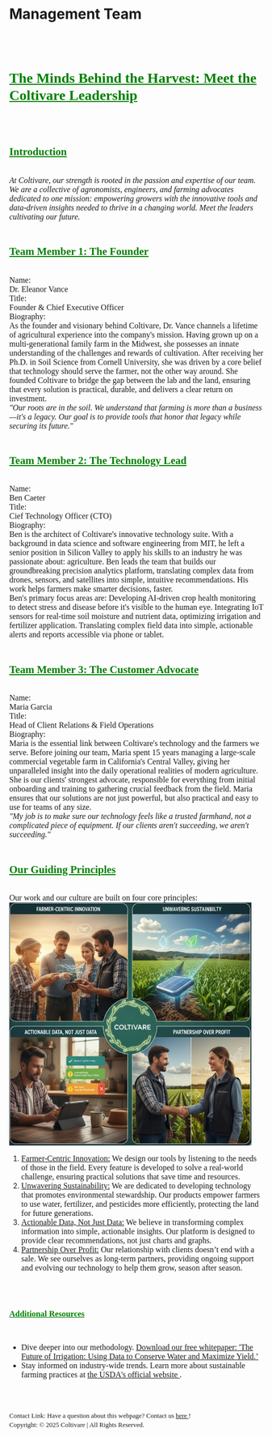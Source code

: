 <html>

<head>
<h1> <b> Management Team</b> </h1>
</head>
<br>
<br>

<body>
<h1> <font color = "green" face ="Arial Black"> <b> <u>The Minds Behind the Harvest: Meet the Coltivare Leadership </u> </b> </font> </h1>
<br>
<br>
<h2> <font color = "green" face ="Arial Black"> <b> <u>Introduction </u> </b> </font> </h2>
<br>
<font size = "3" face ="Calibri"> <i> At Coltivare, our strength is rooted in the passion and expertise of our team. We are a collective of agronomists, engineers, and farming advocates dedicated to one mission: empowering growers with the innovative tools and data-driven insights needed to thrive in a changing world. Meet the leaders cultivating our future. </i></font>
<br>
<br>

<h2> <font color = "green" face ="Arial Black"> <b> <u>Team Member 1: The Founder </u> </b> </font> </h2>
<br>
<font size = "3" face ="Calibri"> Name: <br> Dr. Eleanor Vance </font>
<br>
<font size = "3" face ="Calibri"> Title: <br> Founder & Chief Executive Officer </font>
<br>
<font size = "3" face ="Calibri">  Biography: </font>
<br>
<font size = "3" face ="Calibri"> As the founder and visionary behind Coltivare, Dr. Vance channels a lifetime of agricultural experience into the company's mission. Having grown up on a multi-generational family farm in the Midwest, she possesses an innate understanding of the challenges and rewards of cultivation. After receiving her Ph.D. in Soil Science from Cornell University, she was driven by a core belief that technology should serve the farmer, not the other way around. She founded Coltivare to bridge the gap between the lab and the land, ensuring that every solution is practical, durable, and delivers a clear return on investment. </font>
<br>
<font size = "3" face ="Calibri"> <i> "Our roots are in the soil. We understand that farming is more than a business—it's a legacy. Our goal is to provide tools that honor that legacy while securing its future." </i> </font>
<br>
<br>

<h2> <font color = "green" face ="Arial Black"> <b> <u>Team Member 2: The Technology Lead </u> </b></font>  </h2>
<br>
<font size = "3" face ="Calibri">Name: <br> Ben Caeter </font>
<br>
<font size = "3" face ="Calibri"> Title: <br> Cief Technology Officer (CTO) </font>
<br>
<font size = "3" face ="Calibri">  Biography: </font>
<br>
<font size = "3" face ="Calibri"> Ben is the architect of Coltivare's innovative technology suite. With a background in data science and software engineering from MIT, he left a senior position in Silicon Valley to apply his skills to an industry he was passionate about: agriculture. Ben leads the team that builds our groundbreaking precision analytics platform, translating complex data from drones, sensors, and satellites into simple, intuitive recommendations. His work helps farmers make smarter decisions, faster. </font>
<br>
<font size = "3" face ="Calibri"> Ben's primary focus areas are: </font>
<font size = "3" face ="Calibri"> Developing AI-driven crop health monitoring to detect stress and disease before it's visible to the human eye. Integrating IoT sensors for real-time soil moisture and nutrient data, optimizing irrigation and fertilizer application. Translating complex field data into simple, actionable alerts and reports accessible via phone or tablet. </font>
<br>
<br>

<h2> <font color = "green" face ="Arial Black"> <b> <u>Team Member 3: The Customer Advocate </u> </b> </font> </h2>
<br>
<font size = "3" face ="Calibri">Name: <br> Maria Garcia </font>
<br>
<font size = "3" face ="Calibri"> Title: <br> Head of Client Relations & Field Operations </font>
<br>
<font size = "3" face ="Calibri">  Biography: </font>
<br>
<font size = "3" face ="Calibri"> Maria is the essential link between Coltivare's technology and the farmers we serve. Before joining our team, Maria spent 15 years managing a large-scale commercial vegetable farm in California's Central Valley, giving her unparalleled insight into the daily operational realities of modern agriculture. She is our clients' strongest advocate, responsible for everything from initial onboarding and training to gathering crucial feedback from the field. Maria ensures that our solutions are not just powerful, but also practical and easy to use for teams of any size. </font>
<br>
<font size = "3" face ="Calibri"> <i> "My job is to make sure our technology feels like a trusted farmhand, not a complicated piece of equipment. If our clients aren't succeeding, we aren't succeeding." </i> </font>
<br>
<br>

<h2> <font color = "green" face ="Arial Black"> <b> <u>Our Guiding Principles </u> </b> </font> </h2>
<br>
<font size = "3" face ="Calibri">Our work and our culture are built on four core principles: </font>
<br>
<img src ="image/1.jpg" width =480 height = 480>
<br>
<ol>
  <li> <font size = "3" face ="Calibri"> <u> Farmer-Centric Innovation:</u> We design our tools by listening to the needs of those in the field. Every feature is developed to solve a real-world challenge, ensuring practical solutions that save time and resources. </font> </li> 
  <li> <font size = "3" face ="Calibri"><u> Unwavering Sustainability:</u> We are dedicated to developing technology that promotes environmental stewardship. Our products empower farmers to use water, fertilizer, and pesticides more efficiently, protecting the land for future generations. </li> </font>
  <li> <font size = "3" face ="Calibri"> <u> Actionable Data, Not Just Data:</u> We believe in transforming complex information into simple, actionable insights. Our platform is designed to provide clear recommendations, not just charts and graphs. </font> </li> 
  <li> <font size = "3" face ="Calibri"> <u> Partnership Over Profit:</u> Our relationship with clients doesn’t end with a sale. We see ourselves as long-term partners, providing ongoing support and evolving our technology to help them grow, season after season. </font> </li>
</ol>
<br>
<br>

<h3> <font color = "green" face ="Arial Black"> <b> <u>Additional Resources </u> </b> </font> </h3>
<br>
<ul>
  <li> <font size = "3" face ="Calibri"> Dive deeper into our methodology. <a href ="file/coltivare_catalog_2025.pdf" target = "_blank"> Download our free whitepaper: 'The Future of Irrigation: Using Data to Conserve Water and Maximize Yield.’ </a> </li>
  <li> Stay informed on industry-wide trends. Learn more about sustainable farming practices at <a href ="https://www.usda.gov/topics/sustainability" target = "_blank"> the USDA's official website </a>. </li> </font>
</ul>
<br>
<br>

<font size = "2" face ="Calibri">Contact Link: Have a question about this webpage? Contact us <a href = "mailto: liu4186@purdue.edu" target = "_blank"> here </a> !
<br>
Copyright: © 2025 Coltivare | All Rights Reserved.
<br>
<br>
<script>Date Last Modified: document.write(document.lastModified);</script> </font>
</body>
</html>
